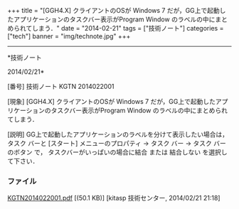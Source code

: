 ﻿+++
title = "[GGH4.X] クライアントのOSが Windows 7 だが，GG上で起動したアプリケーションのタスクバー表示がProgram Window のラベルの中にまとめられてしまう．"
date = "2014-02-21"
tags = ["技術ノート"]
categories = ["tech"]
banner = "img/technote.jpg"
+++

-----------------------------------------------------------------------------------------------------------------------------

*技術ノート

2014/02/21*


[番号]
技術ノート KGTN 2014022001

[現象]
[GGH4.X] クライアントのOSが Windows 7
だが，GG上で起動したアプリケーションのタスクバー表示がProgram Window
のラベルの中にまとめられてしまう．

[説明]
GG上で起動したアプリケーションのラベルを分けて表示したい場合は， タスク
バーと [スタート] メニューのプロパティ → タスク バー → タスク
バーのボタン で， タスクバーがいっぱいの場合に結合 または 結合しない
を選択して下さい．


### ファイル

 
 


[KGTN2014022001.pdf](http://techreport.kitasp.net/attachments/download/1591/KGTN2014022001.pdf)
 [(50.1 KB)] [kitasp 技術センター, 2014/02/21
21:18]


 


 

